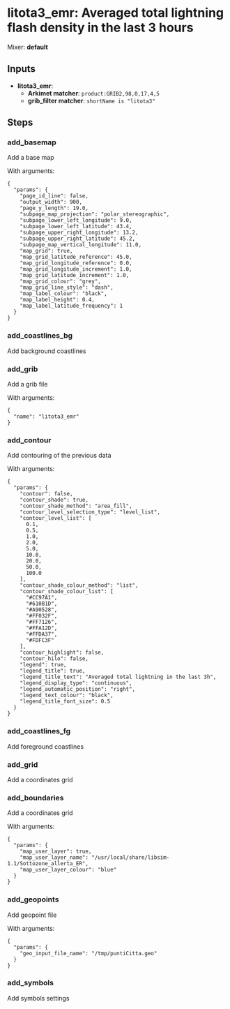# litota3_emr: Averaged total lightning flash density in the last 3 hours

Mixer: **default**

## Inputs

* **litota3_emr**:
    * **Arkimet matcher**: `product:GRIB2,98,0,17,4,5`
    * **grib_filter matcher**: `shortName is "litota3"`

## Steps

### add_basemap

Add a base map

With arguments:
```
{
  "params": {
    "page_id_line": false,
    "output_width": 900,
    "page_y_length": 19.0,
    "subpage_map_projection": "polar_stereographic",
    "subpage_lower_left_longitude": 9.0,
    "subpage_lower_left_latitude": 43.4,
    "subpage_upper_right_longitude": 13.2,
    "subpage_upper_right_latitude": 45.2,
    "subpage_map_vertical_longitude": 11.0,
    "map_grid": true,
    "map_grid_latitude_reference": 45.0,
    "map_grid_longitude_reference": 0.0,
    "map_grid_longitude_increment": 1.0,
    "map_grid_latitude_increment": 1.0,
    "map_grid_colour": "grey",
    "map_grid_line_style": "dash",
    "map_label_colour": "black",
    "map_label_height": 0.4,
    "map_label_latitude_frequency": 1
  }
}
```

### add_coastlines_bg

Add background coastlines


### add_grib

Add a grib file

With arguments:
```
{
  "name": "litota3_emr"
}
```

### add_contour

Add contouring of the previous data

With arguments:
```
{
  "params": {
    "contour": false,
    "contour_shade": true,
    "contour_shade_method": "area_fill",
    "contour_level_selection_type": "level_list",
    "contour_level_list": [
      0.1,
      0.5,
      1.0,
      2.0,
      5.0,
      10.0,
      20.0,
      50.0,
      100.0
    ],
    "contour_shade_colour_method": "list",
    "contour_shade_colour_list": [
      "#CC97A1",
      "#610B1D",
      "#A90528",
      "#FF032F",
      "#FF7126",
      "#FFA12D",
      "#FFDA37",
      "#FDFC3F"
    ],
    "contour_highlight": false,
    "contour_hilo": false,
    "legend": true,
    "legend_title": true,
    "legend_title_text": "Averaged total lightning in the last 3h",
    "legend_display_type": "continuous",
    "legend_automatic_position": "right",
    "legend_text_colour": "black",
    "legend_title_font_size": 0.5
  }
}
```

### add_coastlines_fg

Add foreground coastlines


### add_grid

Add a coordinates grid


### add_boundaries

Add a coordinates grid

With arguments:
```
{
  "params": {
    "map_user_layer": true,
    "map_user_layer_name": "/usr/local/share/libsim-1.1/Sottozone_allerta_ER",
    "map_user_layer_colour": "blue"
  }
}
```

### add_geopoints

Add geopoint file

With arguments:
```
{
  "params": {
    "geo_input_file_name": "/tmp/puntiCitta.geo"
  }
}
```

### add_symbols

Add symbols settings


